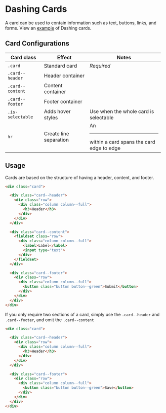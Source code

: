 # Dashing Cards
A card can be used to contain information such as text, buttons, links, and forms. View an [example](http://dashframework.github.io/dashing/sass/modules/card/example.html) of Dashing cards.

## Card Configurations
| Card class               | Effect               | Notes               |
|--------------------------|----------------------|---------------------|
| `.card` | Standard card | *Required* |
| `.card--header` | Header container |  |
| `.card--content` | Content container |  |
| `.card--footer` | Footer container |  |
| `.is-selectable` | Adds hover styles | Use when the whole card is selectable |
| `hr` | Create line separation | An <hr> within a card spans the card edge to edge |


## Usage

Cards are based on the structure of having a header, content, and footer.

```html
<div class="card">

  <div class="card--header">
    <div class="row">
      <div class="column column--full">
        <h3>Header</h3>
      </div>
    </div>
  </div>

  <div class="card--content">
    <fieldset class="row">
      <div class="column column--full">
        <label>Label</label>
        <input type="text">
      </div>
    </fieldset>
  </div>

  <div class="card--footer">
    <div class="row">
      <div class="column column--full">
        <button class="button button--green">Submit</button>
      </div>
    </div>
  </div>
</div>
```

If you only require two sections of a card, simply use the `.card--header` and `.card--footer`, and omit the `.card--content`

```html
<div class="card">

  <div class="card--header">
    <div class="row">
      <div class="column column--full">
        <h3>Header</h3>
      </div>
    </div>
  </div>

  <div class="card--footer">
    <div class="row">
      <div class="column column--full">
        <button class="button button--green">Save</button>
      </div>
    </div>
  </div>
</div>
```
